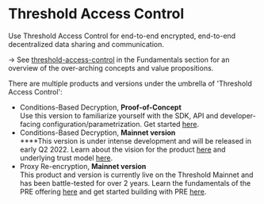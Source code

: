 # Threshold Access Control

Use Threshold Access Control for end-to-end encrypted, end-to-end decentralized data sharing and communication.&#x20;

\-> See [threshold-access-control](../../fundamentals/threshold-access-control/ "mention") in the Fundamentals section for an overview of the over-arching concepts and value propositions.&#x20;

There are multiple products and versions under the umbrella of 'Threshold Access Control':

* Conditions-Based Decryption, **Proof-of-Concept** \
  Use this version to familiarize yourself with the SDK, API and developer-facing configuration/parametrization. Get started [here](get-started-with-tac.md).
* Conditions-Based Decryption, **Mainnet version** \
  ****This version is under intense development and will be released in early Q2 2022. Learn about the vision for the product [here](../../fundamentals/threshold-access-control/conditions-based-decryption-cbd.md) and underlying trust model [here](trust-assumptions/cbd-mainnet-version.md).
* Proxy Re-encryption, **Mainnet version**\
  This product and version is currently live on the Threshold Mainnet and has been battle-tested for over 2 years. Learn the fundamentals of the PRE offering [here](../../fundamentals/threshold-access-control/proxy-re-encryption-pre.md) and get started building with PRE [here](advanced-usage/proxy-re-encryption.md).&#x20;

